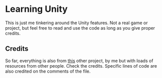 # Learning Unity

This is just me tinkering around the Unity features. Not a real game or project, but feel free to read and use the code as long as you give proper credits.

## Credits

So far, everything is also from [this](https://gitlab.com/eldskald/3d-toon-resources) other project, by me but with loads of resources from other people. Check the credits. Specific lines of code are also credited on the comments of the file.
